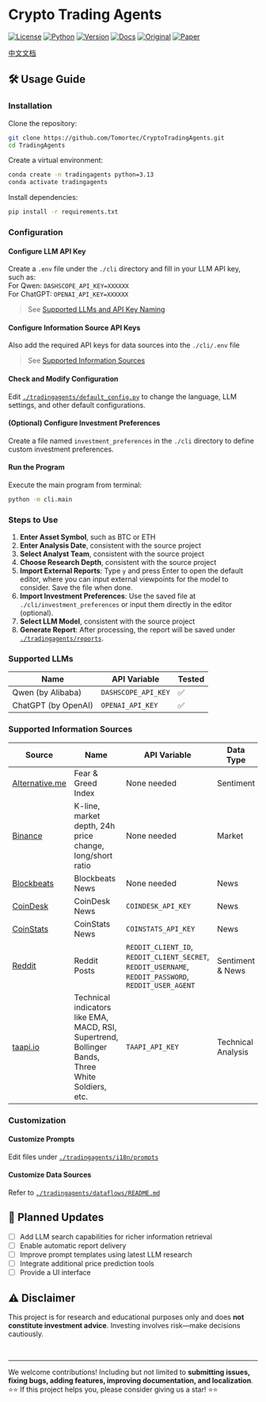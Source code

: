 # Crypto Trading Agents

[![License](https://img.shields.io/badge/License-Apache%202.0-blue.svg)](https://opensource.org/licenses/Apache-2.0)
[![Python](https://img.shields.io/badge/Python-3.10%2B-blue.svg)](https://www.python.org/)
[![Version](https://img.shields.io/badge/Version-0.1.0--preview-yellow.svg)](./VERSION)
[![Docs](https://img.shields.io/badge/Docs-中文文档-green.svg)](./README-CN.md)
[![Original](https://img.shields.io/badge/Base%20On-TauricResearch/TradingAgents-orange.svg)](https://github.com/TauricResearch/TradingAgents)
[![Paper](https://img.shields.io/badge/Paper-arxiv%202412.20138-blue.svg)](https://arxiv.org/pdf/2412.20138)

[中文文档](./README-CN.md)

## 🛠️ Usage Guide
### Installation
Clone the repository:
```sh
git clone https://github.com/Tomortec/CryptoTradingAgents.git
cd TradingAgents
```

Create a virtual environment:
```sh
conda create -n tradingagents python=3.13
conda activate tradingagents
```

Install dependencies:
```sh
pip install -r requirements.txt
```

### Configuration
#### Configure LLM API Key
Create a `.env` file under the `./cli` directory and fill in your LLM API key, such as:  
For Qwen: `DASHSCOPE_API_KEY=XXXXXX`  
For ChatGPT: `OPENAI_API_KEY=XXXXXX`  
> See [Supported LLMs and API Key Naming](#supported-llms)

#### Configure Information Source API Keys
Also add the required API keys for data sources into the `./cli/.env` file
> See [Supported Information Sources](#supported-information-sources)

#### Check and Modify Configuration
Edit [`./tradingagents/default_config.py`](./tradingagents/default_config.py) to change the language, LLM settings, and other default configurations.

#### (Optional) Configure Investment Preferences
Create a file named `investment_preferences` in the `./cli` directory to define custom investment preferences.

#### Run the Program
Execute the main program from terminal:
```sh
python -m cli.main
```

### Steps to Use
1. **Enter Asset Symbol**, such as BTC or ETH
2. **Enter Analysis Date**, consistent with the source project
3. **Select Analyst Team**, consistent with the source project
4. **Choose Research Depth**, consistent with the source project
5. **Import External Reports**: Type `y` and press Enter to open the default editor, where you can input external viewpoints for the model to consider. Save the file when done.
6. **Import Investment Preferences**: Use the saved file at `./cli/investment_preferences` or input them directly in the editor (optional).
7. **Select LLM Model**, consistent with the source project
8. **Generate Report**: After processing, the report will be saved under [`./tradingagents/reports`](./tradingagents/reports).

### Supported LLMs
| Name                | API Variable        | Tested |
| ------------------- | ------------------- | ------ |
| Qwen (by Alibaba)   | `DASHSCOPE_API_KEY` | ✅      |
| ChatGPT (by OpenAI) | `OPENAI_API_KEY`    | ✅      |

### Supported Information Sources
|Source|Name|API Variable|Data Type|Registration|
|---|---|---|---| ---|
| [Alternative.me](https://alternative.me/crypto/fear-and-greed-index/)|Fear & Greed Index|None needed| Sentiment| N/A|
| [Binance](https://developers.binance.com/docs/zh-CN/derivatives/usds-margined-futures/market-data/rest-api/Kline-Candlestick-Data) | K-line, market depth, 24h price change, long/short ratio|None needed| Market| N/A|
| [Blockbeats](https://github.com/BlockBeatsOfficial/RESTful-API)| Blockbeats News| None needed| News| N/A|
| [CoinDesk](https://developers.coindesk.com/documentation/data-api/news_v1_article_list)| CoinDesk News| `COINDESK_API_KEY`| News| [API Key Registration](https://developers.coindesk.com/settings/api-keys) |
| [CoinStats](https://docs.api.coinstats.app/reference/get-news)| CoinStats News| `COINSTATS_API_KEY`| News|[API Registration](https://openapi.coinstats.app)|
| [Reddit](https://praw.readthedocs.io/en/stable/)| Reddit Posts| `REDDIT_CLIENT_ID`, `REDDIT_CLIENT_SECRET`, `REDDIT_USERNAME`, `REDDIT_PASSWORD`, `REDDIT_USER_AGENT` | Sentiment & News   | [Register App](https://old.reddit.com/prefs/apps/)|
| [taapi.io](https://taapi.io/indicators/)| Technical indicators like EMA, MACD, RSI, Supertrend, Bollinger Bands, Three White Soldiers, etc. | `TAAPI_API_KEY`| Technical Analysis | [My Account](https://taapi.io/my-account/) |

### Customization
#### Customize Prompts
Edit files under [`./tradingagents/i18n/prompts`](./tradingagents/i18n/prompts)
#### Customize Data Sources
Refer to [`./tradingagents/dataflows/README.md`](./tradingagents/dataflows/README.md)  
  
## 🔄 Planned Updates
* [ ] Add LLM search capabilities for richer information retrieval
* [ ] Enable automatic report delivery
* [ ] Improve prompt templates using latest LLM research
* [ ] Integrate additional price prediction tools
* [ ] Provide a UI interface

## ⚠️ Disclaimer
This project is for research and educational purposes only and does **not constitute investment advice**. Investing involves risk—make decisions cautiously.

<br/>

---
We welcome contributions! Including but not limited to **submitting issues, fixing bugs, adding features, improving documentation, and localization**.  
⭐️⭐️ If this project helps you, please consider giving us a star! ⭐️⭐️
